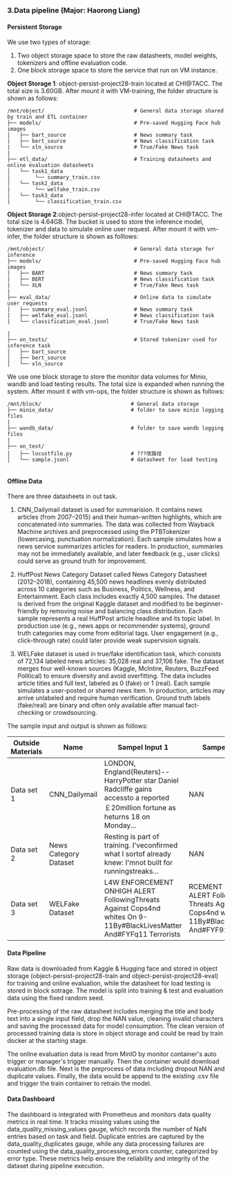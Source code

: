 ### 3.Data pipeline (Major: Haorong Liang)

#### Persistent Storage

We use two types of storage: 
1. Two object storage space to store the raw datasheets, model weights, tokenizers and offline evaluation code.
2. One block storage space to store the service that run on VM instance.

**Object Storage 1**: object-persist-project28-train located at CHI@TACC. The total size is 3.60GB. After mount it with VM-training, the folder structure is shown as follows:

   ```
   /mnt/object/                             # General data storage shared by train and ETL container
   ├── models/                              # Pre-saved Hugging Face hub images
   │   ├── bart_source                      # News summary task
   |   ├── bert_source                      # News classification task
   |   └── xln_source                       # True/Fake News task
   |
   ├── etl_data/                            # Training datasheets and online evaluation datasheets
   │   └── task1_data
   |        └── summary_train.csv
   │   └── task2_data
   |        └── welfake_train.csv
   │   └── task3_data
   |        └── classification_train.csv

   ```


**Object Storage 2**:object-persist-project28-infer located at CHI@TACC. The total size is 4.64GB. The bucket is used to store the inference model, tokenizer and data to simulate online user request. After mount it with vm-infer, the folder structure is shown as folllows:

   ```
   /mnt/object/                             # General data storage for inference
   ├── models/                              # Pre-saved Hugging Face hub images
   │   ├── BART                             # News summary task
   |   ├── BERT                             # News classification task
   |   └── XLN                              # True/Fake News task
   |
   ├── eval_data/                           # Online data to simulate user requests
   │   ├── summary_eval.jsonl               # News summary task
   |   ├── welfake_eval.jsonl               # News classification task
   |   └── classification_eval.jsonl        # True/Fake News task

   |
   ├── on_tests/                            # Stored tokenizer used for inference task
   │   ├── bart_source
   │   ├── bert_source
   │   └── xln_source

   ```

We use one block storage to store the monitor data volumes for Minio, wandb and load testing results. The total size is expanded when running the system. After mount it with vm-ops, the folder structure is shown as follows:

   ```
   /mnt/block/                             # General data storage 
   ├── minio_data/                         # folder to save minio logging files
   |
   ├── wandb_data/                         # folder to save wandb logging files
   |
   ├── on_test/                           
   │   ├── locustfile.py                   # ???改路径
   │   └── sample.jsonl                    # datasheet for load testing


   ```


#### Offline Data

There are three datasheets in out task. 
1. CNN_Dailymail dataset is used for summarision. It contains news articles (from 2007–2015) and their human-written highlights, which are concatenated into summaries. The data was collected from Wayback Machine archives and preprocessed using the PTBTokenizer (lowercasing, punctuation normalization). Each sample simulates how a news service summarizes articles for readers. In production, summaries may not be immediately available, and later feedback (e.g., user clicks) could serve as ground truth for improvement.

2. HuffPost News Category Dataset called News Category Datasheet (2012–2018), containing 45,500 news headlines evenly distributed across 10 categories such as Business, Politics, Wellness, and Entertainment. Each class includes exactly 4,500 samples. The dataset is derived from the original Kaggle dataset and modified to be beginner-friendly by removing noise and balancing class distribution. Each sample represents a real HuffPost article headline and its topic label. In production use (e.g., news apps or recommender systems), ground truth categories may come from editorial tags. User engagement (e.g., click-through rate) could later provide weak supervision signals.

3. WELFake dataset is used in true/fake identification task, which consists of 72,134 labeled news articles: 35,028 real and 37,106 fake. The dataset merges four well-known sources (Kaggle, McIntire, Reuters, BuzzFeed Political) to ensure diversity and avoid overfitting. The data includes article titles and full text, labeled as 0 (fake) or 1 (real). Each sample simulates a user-posted or shared news item. In production, articles may arrive unlabeled and require human verification. Ground truth labels (fake/real) are binary and often only available after manual fact-checking or crowdsourcing.

The sample input and output is shown as follows:

| Outside Materials|Name | Sampel Input 1 | Sampel Input 2 | Sample Output |
|------------------|-----|--------------|------------|---------------|
| Data set 1   | CNN_Dailymail      | LONDON, England(Reuters)-- HarryPotter star Daniel Radcliffe gains accessto a reported ￡20million fortune as heturns 18 on Monday...|NAN|Harry Potter starDaniel Radeliffe gets￡20M fortune as heturns 18 Monday... |
| Data set 2   | News Category Dataset | Resting is part of training. I'veconfirmed what I sortof already knew: I'mnot built for runningstreaks... |NAN| WILLNESS |
| Data set 3   | WELFake Dataset | L4W ENFORCEMENT ONHIGH ALERT FollowingThreats Against Cops4nd whites On 9-11By#BlackLivesMatter And#FYFq11 Terrorists|RCEMENT ON HIGH ALERT Following Threats Against Cops4nd whites On 9-11By#BlackLivesMatter And#FYF911 Terrorists | 1|

#### Data Pipeline

Raw data is downloaded from Kaggle & Hugging face and stored in object storage (object-persist-project28-train and object-persist-project28-eval) for training and online evaluation, while the datasheet for load testing is stored in block sotrage.
The model is split into training & test and evaluation data using the fixed random seed. 

Pre-processing of the raw datasheet includes merging the title and body text into a single input field, drop the NAN value, cleaning invalid characters and saving the processed data for model consumption. The clean version of processed training data is store in object storage and could be read by train docker at the starting stage. 

The online evaluation data is read from MinIO by monitor container's auto trigger or manager's trigger manually. Then the container would download evaluation.db file. Next is the preprocess of data including dropout NAN and duplicate values. Finally, the data would be append to the existing .csv file and trigger the train container to retrain the model.

#### Data Dashboard

The dashboard is integrated with Prometheus and monitors data quality metrics in real time. It tracks missing values using the data_quality_missing_values gauge, which records the number of NaN entries based on task and field. Duplicate entries are captured by the data_quality_duplicates gauge, while any data processing failures are counted using the data_quality_processing_errors counter, categorized by error type. These metrics help ensure the reliability and integrity of the dataset during pipeline execution.